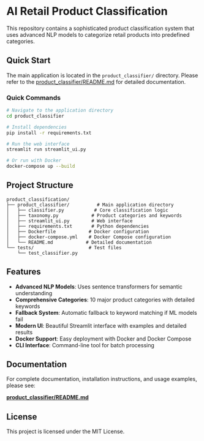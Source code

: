 # AI Retail Product Classification

This repository contains a sophisticated product classification system that uses advanced NLP models to categorize retail products into predefined categories.

## Quick Start

The main application is located in the `product_classifier/` directory. Please refer to the [product_classifier/README.md](product_classifier/README.md) for detailed documentation.

### Quick Commands

```bash
# Navigate to the application directory
cd product_classifier

# Install dependencies
pip install -r requirements.txt

# Run the web interface
streamlit run streamlit_ui.py

# Or run with Docker
docker-compose up --build
```

## Project Structure

```
product_classification/
├── product_classifier/          # Main application directory
│   ├── classifier.py           # Core classification logic
│   ├── taxonomy.py            # Product categories and keywords
│   ├── streamlit_ui.py        # Web interface
│   ├── requirements.txt       # Python dependencies
│   ├── Dockerfile            # Docker configuration
│   ├── docker-compose.yml    # Docker Compose configuration
│   └── README.md            # Detailed documentation
└── tests/                    # Test files
    └── test_classifier.py
```

## Features

- **Advanced NLP Models**: Uses sentence transformers for semantic understanding
- **Comprehensive Categories**: 10 major product categories with detailed keywords
- **Fallback System**: Automatic fallback to keyword matching if ML models fail
- **Modern UI**: Beautiful Streamlit interface with examples and detailed results
- **Docker Support**: Easy deployment with Docker and Docker Compose
- **CLI Interface**: Command-line tool for batch processing

## Documentation

For complete documentation, installation instructions, and usage examples, please see:

**[product_classifier/README.md](product_classifier/README.md)**

## License

This project is licensed under the MIT License. 